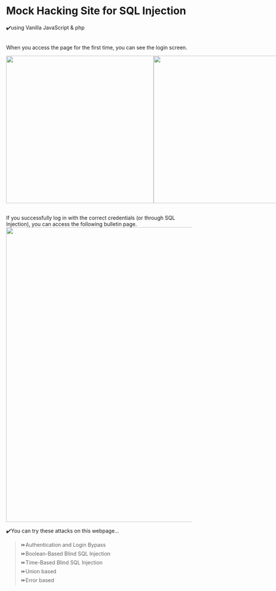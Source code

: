 # Mock Hacking Site for SQL Injection
✔️using Vanilla JavaScript & php
<br><br>

When you access the page for the first time, you can see the login screen.<br>
<div style="display:flex; align-items: flex-start">
<img src="https://user-images.githubusercontent.com/66164561/214506496-aa976eb9-8a4e-4a3f-b17b-1ecf27e385ff.png" width="400"/>
<img src="https://user-images.githubusercontent.com/66164561/214506588-66b66733-f1b8-46c3-8fa3-904a5fe5146a.png" width="400"/>
</div><br>

If you successfully log in with the correct credentials (or through SQL Injection), you can access the following bulletin page.<br>
<img src="https://user-images.githubusercontent.com/66164561/214506642-183e7c4d-9c5f-47e2-99e3-e9fda7fdcf38.png" width="800"/>

✔️You can try these attacks on this webpage...
> ⏩Authentication and Login Bypass<br>
⏩Boolean-Based Blind SQL Injection<br>
⏩Time-Based Blind SQL Injection<br>
⏩Union based<br>
⏩Error based<br>
